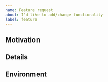 ```yaml
---
name: Feature request
about: I'd like to add/change functionality
label: feature
---
```


## Motivation
<!-- Tell us more why you require this change -->


## Details
<!-- Tell us on how we'd need to approach to add this feature, implementation details -->


## Environment
<!-- Which platform/storage backend would be affected -->

